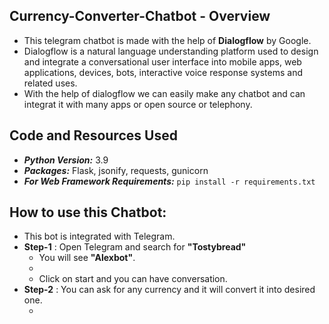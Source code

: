 ## Currency-Converter-Chatbot - Overview
 - This telegram chatbot is made with the help of __Dialogflow__ by Google.
 - Dialogflow is a natural language understanding platform used to design and integrate a conversational user interface into mobile apps, web applications, devices, bots, interactive voice response systems and related uses.
 - With the help of dialogflow we can easily make any chatbot and can integrat it with many apps or open source or telephony.

## Code and Resources Used
- ***Python Version:*** 3.9
- ***Packages:*** Flask, jsonify, requests, gunicorn
- ***For Web Framework Requirements:*** ```pip install -r requirements.txt```

## How to use this Chatbot:
- This bot is integrated with Telegram.
- __Step-1__ : Open Telegram and search for **"Tostybread"**
  - You will see **"Alexbot"**.
  - ![]()
  - Click on start and you can have conversation.
- __Step-2__ : You can ask for any currency and it will convert it into desired one.
  - ![]()
